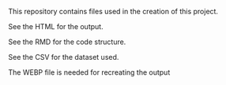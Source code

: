 This repository contains files used in the creation of this project.

See the HTML for the output.

See the RMD for the code structure.

See the CSV for the dataset used.

The WEBP file is needed for recreating the output
